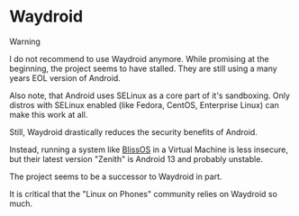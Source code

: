 # Waydroid

> [!WARNING]
> I do not recommend to use Waydroid anymore.
> While promising at the beginning, the project seems to have stalled.
> They are still using a many years EOL version of Android.

Also note, that Android uses SELinux as a core part of it's sandboxing. Only
distros with SELinux enabled (like Fedora, CentOS, Enterprise Linux) can make
this work at all.

Still, Waydroid drastically reduces the security benefits of Android.

Instead, running a system like [BlissOS](https://blissos.org/) in a Virtual
Machine is less insecure, but their latest version "Zenith" is Android 13 and
probably unstable.

The project seems to be a successor to Waydroid in part.

It is critical that the "Linux on Phones" community relies on Waydroid so much.
